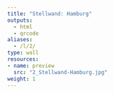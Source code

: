 ```yaml
---
title: "Stellwand: Hamburg"
outputs:
  - html
  - qrcode
aliases:
  - /l/2/
type: wall
resources:
- name: preview
  src: "2_Stellwand-Hamburg.jpg"
weight: 1
---
```

